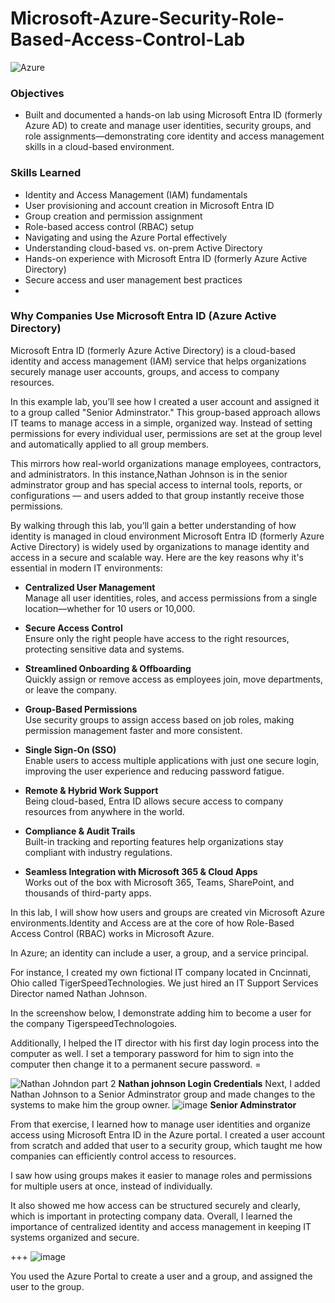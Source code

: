 # Microsoft-Azure-Security-Role-Based-Access-Control-Lab

![Azure](https://github.com/user-attachments/assets/9441ba71-f28c-48e0-814b-d3f8b45e937b)

### Objectives
- Built and documented a hands-on lab using Microsoft Entra ID (formerly Azure AD) to create and manage user identities, security groups, and role assignments—demonstrating core identity and access management skills in a cloud-based environment.

 ### Skills Learned
- Identity and Access Management (IAM) fundamentals  
- User provisioning and account creation in Microsoft Entra ID  
- Group creation and permission assignment  
- Role-based access control (RBAC) setup  
- Navigating and using the Azure Portal effectively  
- Understanding cloud-based vs. on-prem Active Directory  
- Hands-on experience with Microsoft Entra ID (formerly Azure Active Directory)  
- Secure access and user management best practices
- 
### Why Companies Use Microsoft Entra ID (Azure Active Directory)


Microsoft Entra ID (formerly Azure Active Directory) is a cloud-based identity and access management (IAM) service that helps organizations securely manage user accounts, groups, and access to company resources. 

In this example lab, you’ll see how I created a user account and assigned it to a group called "Senior Adminstrator." This group-based approach allows IT teams to manage access in a simple, organized way. Instead of setting permissions for every individual user, permissions are set at the group level and automatically applied to all group members.

This mirrors how real-world organizations manage employees, contractors, and administrators. In this instance,Nathan Johnson is in the senior adminstrator group and has special access to internal tools, reports, or configurations — and users added to that group instantly receive those permissions.

By walking through this lab, you’ll gain a better understanding of how identity is managed in cloud environment
Microsoft Entra ID (formerly Azure Active Directory) is widely used by organizations to manage identity and access in a secure and scalable way. Here are the key reasons why it's essential in modern IT environments:

-  **Centralized User Management**  
  Manage all user identities, roles, and access permissions from a single location—whether for 10 users or 10,000.

-  **Secure Access Control**  
  Ensure only the right people have access to the right resources, protecting sensitive data and systems.

- **Streamlined Onboarding & Offboarding**  
  Quickly assign or remove access as employees join, move departments, or leave the company.

-  **Group-Based Permissions**  
  Use security groups to assign access based on job roles, making permission management faster and more consistent.

-  **Single Sign-On (SSO)**  
  Enable users to access multiple applications with just one secure login, improving the user experience and reducing password fatigue.

-  **Remote & Hybrid Work Support**  
  Being cloud-based, Entra ID allows secure access to company resources from anywhere in the world.

-  **Compliance & Audit Trails**  
  Built-in tracking and reporting features help organizations stay compliant with industry regulations.

-  **Seamless Integration with Microsoft 365 & Cloud Apps**  
  Works out of the box with Microsoft 365, Teams, SharePoint, and thousands of third-party apps.

In this lab, I will show how users and groups are created vin Microsoft Azure environments.Identity and Access are at the core of how Role-Based Access Control (RBAC) works in Microsoft Azure.

In Azure; an identity can include a user, a group, and a service principal.

For instance, I created my own fictional IT company located in Cncinnati, Ohio called TigerSpeedTechnologies. We just hired an IT Support Services Director named Nathan Johnson. 

In the screenshow below, I demonstrate adding him to become a user for the company TigerspeedTechnologoies.

Additionally, I helped the IT director with his first day login process into the computer as well. I set a temporary password for him to sign into the computer then change it to a permanent secure password. =

![Nathan Johndon part 2](https://github.com/user-attachments/assets/21402348-9de1-441c-90b4-d6c32690c3b4)
**Nathan johnson Login Credentials**
Next, I added Nathan Johnson to a Senior Adminstrator group and made changes to the systems to make him the group owner.
![image](https://github.com/user-attachments/assets/17ec4a6c-a822-4171-8867-e0b39c9c268b)
**Senior Adminstrator**

From that exercise, I learned how to manage user identities and organize access using Microsoft Entra ID in the Azure portal. I created a user account from scratch and added that user to a security group, which taught me how companies can efficiently control access to resources. 

I saw how using groups makes it easier to manage roles and permissions for multiple users at once, instead of individually.

It also showed me how access can be structured securely and clearly, which is important in protecting company data. Overall, I learned the importance of centralized identity and access management in keeping IT systems organized and secure.


+++
![image](https://github.com/user-attachments/assets/f8c3d80a-c281-4f8b-a2c4-9e087a275c2d)

You used the Azure Portal to create a user and a group, and assigned the user to the group.
